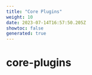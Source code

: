 ```yaml
---
title: "Core Plugins"
weight: 10
date: 2023-07-14T16:57:50.205Z
showtoc: false
generated: true
---
```

<!-- This file was generated from the Vendure source. Do not modify. Instead, re-run the "docs:build" script -->


# core-plugins